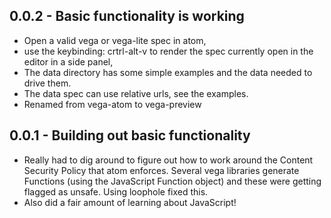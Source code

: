 ## 0.0.2 - Basic functionality is working
* Open a valid vega or vega-lite spec in atom,
* use the keybinding: crtrl-alt-v to render the spec currently open in the editor in a side panel,
* The data directory has some simple examples and
  the data needed to drive them.
* The data spec can use relative urls, see the examples.
* Renamed from vega-atom to vega-preview

## 0.0.1 - Building out basic functionality
* Really had to dig around to figure out how to work around the Content Security Policy that atom enforces. Several vega libraries generate Functions (using the JavaScript Function object) and these were getting flagged as unsafe. Using loophole fixed this.
* Also did a fair amount of learning about JavaScript!

